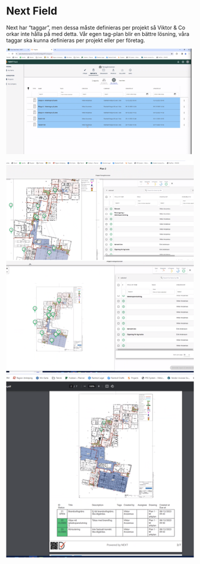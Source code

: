 # Next Field

Next har “taggar”, men dessa måste definieras per projekt så Viktor & Co orkar inte hålla på med detta. Vår egen tag-plan blir en bättre lösning, våra taggar ska kunna definieras per projekt eller per företag.


![](Next%20Field/image.png)

![](Next%20Field/image%202.png)
![](Next%20Field/image%203.png)
![](Next%20Field/image%204.png)
